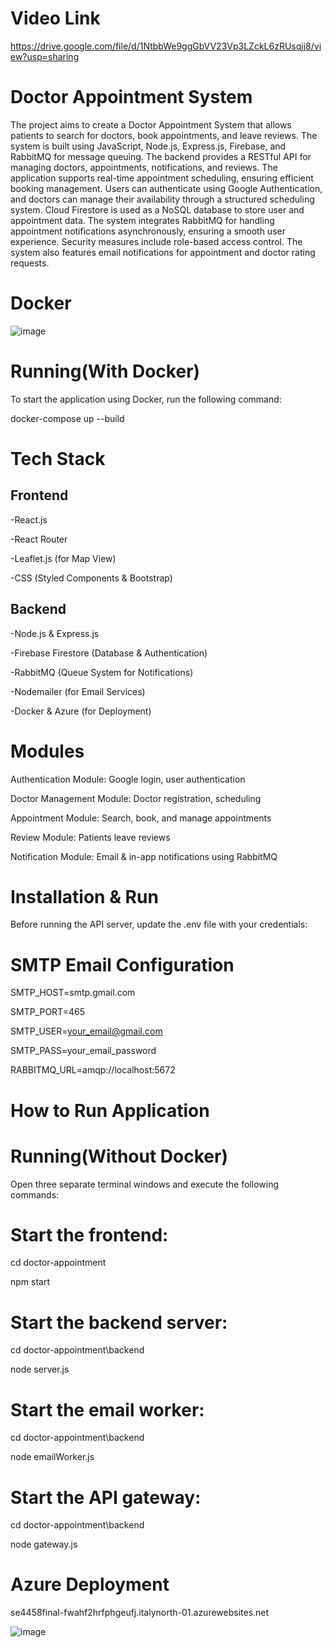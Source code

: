 # Video Link

https://drive.google.com/file/d/1NtbbWe9ggGbVV23Vp3LZckL6zRUsqjj8/view?usp=sharing

# **Doctor Appointment System**

The project aims to create a Doctor Appointment System that allows patients to search for doctors, book appointments, and leave reviews. 
The system is built using JavaScript, Node.js, Express.js, Firebase, and RabbitMQ for message queuing. The backend provides a RESTful API for managing doctors, appointments, notifications, and reviews. 
The application supports real-time appointment scheduling, ensuring efficient booking management.
Users can authenticate using Google Authentication, and doctors can manage their availability through a structured scheduling system. Cloud Firestore is used as a NoSQL database to store user and appointment data. 
The system integrates RabbitMQ for handling appointment notifications asynchronously, ensuring a smooth user experience.
Security measures include role-based access control. The system also features email notifications for appointment and doctor rating requests.

# **Docker**

![image](https://github.com/user-attachments/assets/da3cd3c2-8865-41ce-8ac3-580dd307b9f6)

# Running(With Docker)

To start the application using Docker, run the following command:

docker-compose up --build

# **Tech Stack**

## **Frontend**

-React.js

-React Router

-Leaflet.js (for Map View)

-CSS (Styled Components & Bootstrap)

## **Backend**

-Node.js & Express.js

-Firebase Firestore (Database & Authentication)

-RabbitMQ (Queue System for Notifications)

-Nodemailer (for Email Services)

-Docker & Azure (for Deployment)

# **Modules**

Authentication Module: Google login, user authentication

Doctor Management Module: Doctor registration, scheduling

Appointment Module: Search, book, and manage appointments

Review Module: Patients leave reviews

Notification Module: Email & in-app notifications using RabbitMQ

# **Installation & Run**

Before running the API server, update the .env file with your credentials:

# SMTP Email Configuration
SMTP_HOST=smtp.gmail.com

SMTP_PORT=465

SMTP_USER=your_email@gmail.com

SMTP_PASS=your_email_password

RABBITMQ_URL=amqp://localhost:5672

# How to Run Application

# Running(Without Docker)

Open three separate terminal windows and execute the following commands:

# Start the frontend:

cd doctor-appointment

npm start

# Start the backend server:

cd doctor-appointment\backend

node server.js

# Start the email worker:

cd doctor-appointment\backend

node emailWorker.js

# Start the API gateway:

cd doctor-appointment\backend

node gateway.js

# Azure Deployment

se4458final-fwahf2hrfphgeufj.italynorth-01.azurewebsites.net

![image](https://github.com/user-attachments/assets/1fd7e8e7-1d6a-4bbe-80a4-c02c227a0482)








